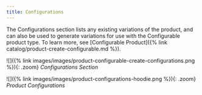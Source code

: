 ```yaml
---
title: Configurations
---
```


The Configurations section lists any existing variations of the product, and can also be used to generate variations for use with the Configurable product type. To learn more, see [Configurable Product]({% link catalog/product-create-configurable.md %}).

![]({% link images/images/product-configurable-create-configurations.png %}){: .zoom}
_Configurations Section_

![]({% link images/images/product-configurations-hoodie.png %}){: .zoom}
_Product Configurations_
